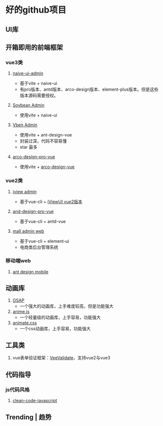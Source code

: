 # 好的github项目

## UI库

## 开箱即用的前端框架

### vue3类

1. [naive-ui-admin](https://github.com/jekip/naive-ui-admin)
    + 基于vite + naive-ui
    + 有pro版本、antd版本、arco-design版本、element-plus版本。但是这些版本源码需要授权。

2. [Soybean Admin](https://docs.soybean.pro/)
    + 使用vite + naive-ui

3. [Vben Admin](https://vvbin.cn/doc-next/)
    + 使用vite +  ant-design-vue
    + 封装过深，代码不容易懂
    + star 最多

4. [arco-design-pro-vue](https://github.com/arco-design/arco-design-pro-vue)
    + 使用vite + [arco-design-vue](https://arco.design/vue/docs/start)


### vue2类

1. [iview admin](https://github.com/iview/iview-admin)
   + 基于vue-cli + [iViewUI vue2版本](http://v4.iviewui.com/)

2. [and-design-pro-vue](https://pro.antdv.com/)
   + 基于vue-cli + antd-vue

3. [mall admin web](https://github.com/macrozheng/mall-admin-web)
   + 基于vue-cli + element-ui
   + 电商类后台管理系统

### 移动端web

1. [ant design mobile](https://mobile.ant.design/zh)

## 动画库

1. [GSAP](https://greensock.com/gsap/)
    + 一个强大的动画库，上手难度较高，但是功能强大
2. [anime.js](https://animejs.com/)
    + 一个轻量级的动画库，上手容易，功能强大
3. [animate.css](https://animate.style/)
    + 一个css动画库，上手容易，功能强大

## 工具类

1. vue表单验证框架：[VeeValidate](https://github.com/logaretm/vee-validate)，支持vue2与vue3


## 代码指导

### js代码风格

1. [clean-code-javascript](https://github.com/ryanmcdermott/clean-code-javascript)


## Trending | 趋势
